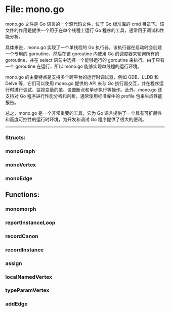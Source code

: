 # File: mono.go

mono.go 文件是 Go 语言的一个源代码文件，位于 Go 标准库的 cmd 目录下。该文件的作用是提供一个用于在单个线程上运行 Go 程序的工具，通常用于调试和性能分析。

具体来说，mono.go 实现了一个单线程的 Go 执行器。该执行器在启动时会创建一个专用的 goroutine，然后在该 goroutine 内使用 Go 的调度器来轮询所有的 goroutine，并在 select 语句中选择一个能够运行的 goroutine 来执行。由于只有一个 goroutine 在运行，所以 mono.go 能够实现单线程的运行环境。

mono.go 的主要特点是支持多个跨平台的运行时调试器，例如 GDB、LLDB 和 Delve 等，它们可以使用 mono.go 提供的 API 来与 Go 执行器交互，并在程序运行时进行调试、监视变量的值、设置断点和单步执行等操作。此外，mono.go 还支持对 Go 程序进行性能分析和剖析，通常使用标准库中的 profile 包来生成性能报告。

总之，mono.go 是一个非常重要的工具，它为 Go 语言提供了一个具有可扩展性和高度可控性的运行时环境，为开发和调试 Go 程序提供了很大的便利。




---

### Structs:

### monoGraph





### monoVertex





### monoEdge





## Functions:

### monomorph





### reportInstanceLoop





### recordCanon





### recordInstance





### assign





### localNamedVertex





### typeParamVertex





### addEdge





